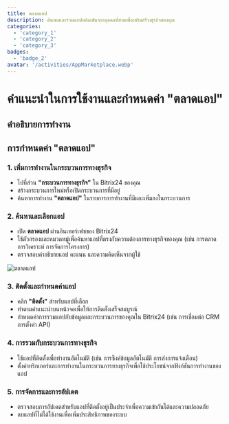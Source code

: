 ```yaml
---
title: ตลาดแอป
description: ค้นพบและรวมแอปพลิเคชันจากบุคคลที่สามเพื่อเสริมสร้างธุรกิจของคุณ
categories: 
  - 'category_1'
  - 'category_2'
  - 'category_3'
badges:
  - 'badge_2'
avatar: '/activities/AppMarketplace.webp'
---
```

# คำแนะนำในการใช้งานและกำหนดค่า "ตลาดแอป"

## คำอธิบายการทำงาน

## **การกำหนดค่า "ตลาดแอป"**

### 1. เพิ่มการทำงานในกระบวนการทางธุรกิจ
- ไปที่ส่วน **"กระบวนการทางธุรกิจ"** ใน Bitrix24 ของคุณ
- สร้างกระบวนการใหม่หรือเปิดกระบวนการที่มีอยู่
- ค้นหาการทำงาน **"ตลาดแอป"** ในรายการการทำงานที่มีและเพิ่มลงในกระบวนการ

### 2. ค้นหาและเลือกแอป
- เปิด **ตลาดแอป** ผ่านอินเทอร์เฟซของ Bitrix24
- ใช้ตัวกรองและหมวดหมู่เพื่อค้นหาแอปที่ตรงกับความต้องการทางธุรกิจของคุณ (เช่น การตลาด การวิเคราะห์ การจัดการโครงการ)
- ตรวจสอบคำอธิบายแอป คะแนน และความคิดเห็นจากผู้ใช้

![ตลาดแอป](/activities/AppMarketplace.webp)

### 3. ติดตั้งและกำหนดค่าแอป
- คลิก **"ติดตั้ง"** สำหรับแอปที่เลือก
- ทำตามคำแนะนำบนหน้าจอเพื่อให้การติดตั้งเสร็จสมบูรณ์
- กำหนดค่าการรวมแอปกับข้อมูลและกระบวนการของคุณใน Bitrix24 (เช่น การเชื่อมต่อ CRM การตั้งค่า API)

### 4. การรวมกับกระบวนการทางธุรกิจ
- ใช้แอปที่ติดตั้งเพื่อทำงานอัตโนมัติ (เช่น การซิงค์ข้อมูลอัตโนมัติ การส่งการแจ้งเตือน)
- ตั้งค่าทริกเกอร์และการทำงานในกระบวนการทางธุรกิจเพื่อใช้ประโยชน์จากฟังก์ชันการทำงานของแอป

### 5. การจัดการและการอัปเดต
- ตรวจสอบการอัปเดตสำหรับแอปที่ติดตั้งอยู่เป็นประจำเพื่อความเข้ากันได้และความปลอดภัย
- ลบแอปที่ไม่ได้ใช้งานเพื่อเพิ่มประสิทธิภาพของระบบ